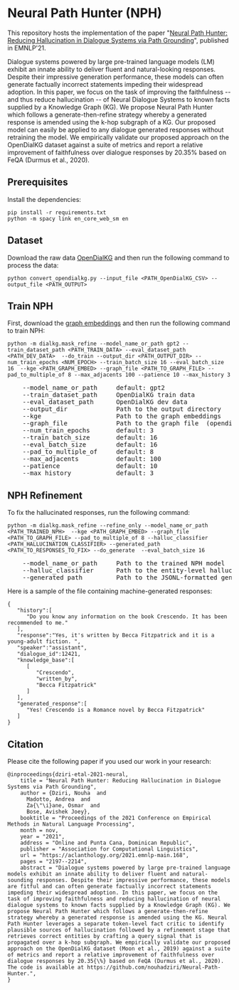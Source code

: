 # Neural Path Hunter (NPH)

This repository hosts the implementation of the paper "[Neural Path Hunter: Reducing Hallucination in Dialogue Systems via
Path Grounding](https://aclanthology.org/2021.emnlp-main.168.pdf)", published in EMNLP'21.

Dialogue systems powered by large pre-trained language models (LM) exhibit an innate ability to deliver fluent and natural-looking responses.
Despite their impressive generation performance, these models can often generate factually incorrect statements impeding their widespread adoption.
In this paper, we focus on the task of improving the faithfulness -- and thus reduce hallucination -- of Neural Dialogue Systems to known facts supplied by a Knowledge Graph (KG). 
We propose Neural Path Hunter which follows a generate-then-refine strategy whereby a generated response is amended using the k-hop subgraph of a KG. 
Our proposed model can easily be applied to any dialogue generated responses without retraining the model. We empirically validate our proposed approach on the OpenDialKG dataset against a suite of metrics and report a relative improvement of faithfulness over dialogue responses by 20.35% based on FeQA (Durmus et al., 2020).

## Prerequisites

Install the dependencies:
```
pip install -r requirements.txt
python -m spacy link en_core_web_sm en
```

## Dataset
Download the raw data [OpenDialKG](https://github.com/facebookresearch/opendialkg) and then run the following command to process the data:

```
python convert_opendialkg.py --input_file <PATH_OpenDialKG_CSV> --output_file <PATH_OUTPUT>
 ```
 
## Train NPH
First, download the [graph embeddings](https://drive.google.com/drive/folders/1KzjCq0-8K1pqi1TFfsEC3iKiaK-2oL1I?usp=sharing)
and then run the following command to train NPH:
```
python -m dialkg.mask_refine --model_name_or_path gpt2 --train_dataset_path <PATH_TRAIN_DATA> --eval_dataset_path <PATH_DEV_DATA>  --do_train --output_dir <PATH_OUTPUT_DIR> --num_train_epochs <NUM_EPOCH> --train_batch_size 16 --eval_batch_size 16  --kge <PATH_GRAPH_EMBED> --graph_file <PATH_TO_GRAPH_FILE> --pad_to_multiple_of 8 --max_adjacents 100 --patience 10 --max_history 3
```

<pre>
    --model_name_or_path     default: gpt2
    --train_dataset_path     OpenDialKG train data
    --eval_dataset_path      OpenDialKG dev data
    --output_dir             Path to the output directory
    --kge                    Path to the graph embeddings
    --graph_file             Path to the graph file  (opendialkg_triples.txt)
    --num_train_epochs       default: 3
    --train_batch_size       default: 16
    --eval_batch_size        default: 16
    --pad_to_multiple_of     default: 8
    --max_adjacents          default: 100
    --patience               default: 10
    --max_history            default: 3      
</pre>

## NPH Refinement
To fix the hallucinated responses, run the following command:
```
python -m dialkg.mask_refine --refine_only --model_name_or_path <PATH_TRAINED_NPH>  --kge <PATH_GRAPH_EMBED> --graph_file <PATH_TO_GRAPH_FILE> --pad_to_multiple_of 8 --halluc_classifier <PATH_HALLUCINATION_CLASSIFIER> --generated_path <PATH_TO_RESPONSES_TO_FIX> --do_generate  --eval_batch_size 16 
```

<pre>
    --model_name_or_path     Path to the trained NPH model
    --halluc_classifier      Path to the entity-level hallucination classifier
    --generated_path         Path to the JSONL-formatted generated responses which we aim to refine
</pre>

Here is a sample of the file containing machine-generated responses:
```
{
   "history":[
      "Do you know any information on the book Crescendo. It has been recommended to me."
   ],
   "response":"Yes, it's written by Becca Fitzpatrick and it is a young-adult fiction. ",
   "speaker":"assistant",
   "dialogue_id":12421,
   "knowledge_base":[
      [
         "Crescendo",
         "written_by",
         "Becca Fitzpatrick"
      ]
   ],
   "generated_response":[
      "Yes! Crescendo is a Romance novel by Becca Fitzpatrick"
   ]
}
```

## Citation
Please cite the following paper if you used our work in your research:
```angular2html
@inproceedings{dziri-etal-2021-neural,
    title = "Neural Path Hunter: Reducing Hallucination in Dialogue Systems via Path Grounding",
    author = {Dziri, Nouha  and
      Madotto, Andrea  and
      Za{\"\i}ane, Osmar  and
      Bose, Avishek Joey},
    booktitle = "Proceedings of the 2021 Conference on Empirical Methods in Natural Language Processing",
    month = nov,
    year = "2021",
    address = "Online and Punta Cana, Dominican Republic",
    publisher = "Association for Computational Linguistics",
    url = "https://aclanthology.org/2021.emnlp-main.168",
    pages = "2197--2214",
    abstract = "Dialogue systems powered by large pre-trained language models exhibit an innate ability to deliver fluent and natural-sounding responses. Despite their impressive performance, these models are fitful and can often generate factually incorrect statements impeding their widespread adoption. In this paper, we focus on the task of improving faithfulness and reducing hallucination of neural dialogue systems to known facts supplied by a Knowledge Graph (KG). We propose Neural Path Hunter which follows a generate-then-refine strategy whereby a generated response is amended using the KG. Neural Path Hunter leverages a separate token-level fact critic to identify plausible sources of hallucination followed by a refinement stage that retrieves correct entities by crafting a query signal that is propagated over a k-hop subgraph. We empirically validate our proposed approach on the OpenDialKG dataset (Moon et al., 2019) against a suite of metrics and report a relative improvement of faithfulness over dialogue responses by 20.35{\%} based on FeQA (Durmus et al., 2020). The code is available at https://github.com/nouhadziri/Neural-Path-Hunter.",
}

```



